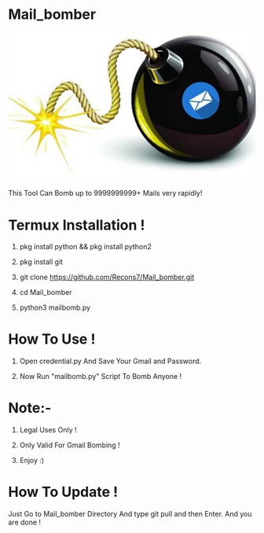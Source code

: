 # Mail_bomber

![](bomb.png)

This Tool Can Bomb up to 9999999999+ Mails very rapidly! 

# Termux Installation !

1) pkg install python && pkg install python2

2) pkg install git

3) git clone https://github.com/Recons7/Mail_bomber.git

4) cd Mail_bomber 

5) python3 mailbomb.py


# How To Use !

1) Open credential.py And Save Your Gmail and Password.

2) Now Run "mailbomb.py" Script To Bomb Anyone !


# Note:-

1) Legal Uses Only !

2) Only Valid For Gmail Bombing !

3) Enjoy :)

# How To Update !

Just Go to Mail_bomber Directory And type git pull and then Enter. And you are done !
